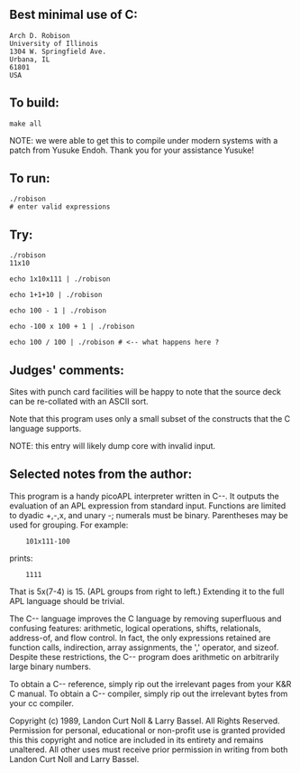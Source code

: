 ## Best minimal use of C:

	Arch D. Robison
	University of Illinois
	1304 W. Springfield Ave.
	Urbana, IL
	61801
	USA

## To build:

	make all


NOTE: we were able to get this to compile under modern systems with a patch from
Yusuke Endoh. Thank you for your assistance Yusuke!

## To run:

	./robison
	# enter valid expressions


## Try:

	./robison
	11x10

	echo 1x10x111 | ./robison

	echo 1+1+10 | ./robison

	echo 100 - 1 | ./robison

	echo -100 x 100 + 1 | ./robison

	echo 100 / 100 | ./robison # <-- what happens here ?

## Judges' comments:

Sites with punch card facilities will be happy to note that
the source deck can be re-collated with an ASCII sort.

Note that this program uses only a small subset of the
constructs that the C language supports.

NOTE: this entry will likely dump core with invalid input.


## Selected notes from the author:

This program is a handy picoAPL interpreter written in C--.  It
outputs the evaluation of an APL expression from standard
input.  Functions are limited to dyadic +,-,x, and unary -;
numerals must be binary.  Parentheses may be used for
grouping.  For example:

		101x111-100

prints:

		1111

That is 5x(7-4) is 15.  (APL groups from right to left.)
Extending it to the full APL language should be trivial.

The C-- language improves the C language by removing superfluous
and confusing features: arithmetic, logical operations, shifts,
relationals, address-of, and flow control.  In fact, the only
expressions retained are function calls, indirection, array
assignments, the ',' operator, and sizeof.  Despite these
restrictions, the C-- program does arithmetic on arbitrarily
large binary numbers.

To obtain a C-- reference, simply rip out the irrelevant pages
from your K&R C manual.  To obtain a C-- compiler, simply rip
out the irrelevant bytes from your cc compiler.


Copyright (c) 1989, Landon Curt Noll & Larry Bassel.
All Rights Reserved.  Permission for personal, educational or non-profit use is
granted provided this this copyright and notice are included in its entirety
and remains unaltered.  All other uses must receive prior permission in writing
from both Landon Curt Noll and Larry Bassel.
